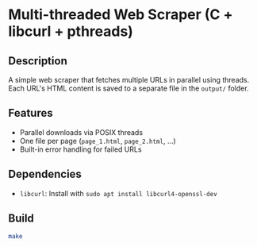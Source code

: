 # Multi-threaded Web Scraper (C + libcurl + pthreads)

## Description
A simple web scraper that fetches multiple URLs in parallel using threads. Each URL's HTML content is saved to a separate file in the `output/` folder.

## Features
- Parallel downloads via POSIX threads
- One file per page (`page_1.html`, `page_2.html`, ...)
- Built-in error handling for failed URLs

## Dependencies
- `libcurl`: Install with `sudo apt install libcurl4-openssl-dev`

## Build
```bash
make
